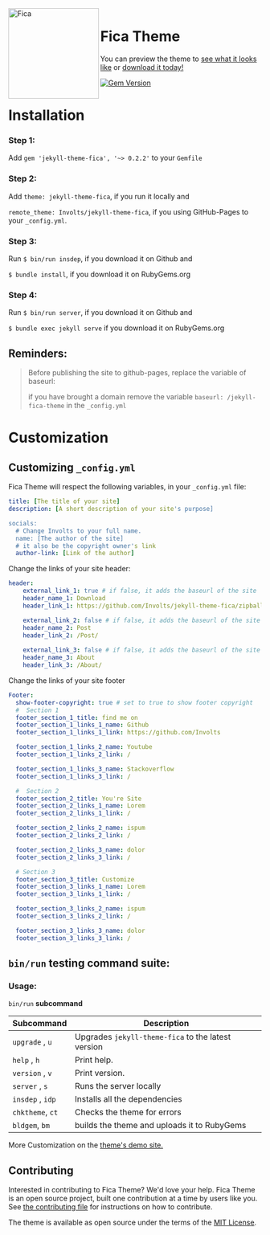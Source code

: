 <img src="https://user-images.githubusercontent.com/100028421/235287420-6f139381-476a-46a2-b774-98790014a478.png" alt="Fica" width="180" align="left"/>

# Fica Theme


You can preview the theme to [see what it looks like](https://involts.github.io/jekyll-theme-fica/) or
[download it today!](https://github.com/Involts/jekyll-theme-fica/zipball/master)

[![Gem Version](https://badge.fury.io/rb/jekyll-theme-fica.svg)](https://badge.fury.io/rb/jekyll-theme-fica)

# Installation

### Step 1:
 Add `gem 'jekyll-theme-fica', '~> 0.2.2'` to your `Gemfile`

### Step 2:
 Add `theme: jekyll-theme-fica`, if you run it locally and 
 
 `remote_theme: Involts/jekyll-theme-fica`, if you using GitHub-Pages to your `_config.yml`.

### Step 3:
  Run `$ bin/run insdep`, if you download it on Github and

  `$ bundle install`, if you download it on RubyGems.org

### Step 4:
  Run `$ bin/run server`, if you download it on Github and

  `$ bundle exec jekyll serve` if you download it on RubyGems.org

## Reminders:
> Before publishing the site to github-pages, replace the variable of baseurl:
>
>  if you have brought a domain remove the variable `baseurl: /jekyll-fica-theme` in the `_config.yml`

# Customization

## Customizing `_config.yml`

Fica Theme will respect the following variables, in your `_config.yml` file:

```yml
title: [The title of your site]
description: [A short description of your site's purpose]

socials:
  # Change Involts to your full name.
  name: [The author of the site]
  # it also be the copyright owner's link
  author-link: [Link of the author]
```

Change the links of your site header:

```yml
header:
    external_link_1: true # if false, it adds the baseurl of the site
    header_name_1: Download
    header_link_1: https://github.com/Involts/jekyll-theme-fica/zipball/master

    external_link_2: false # if false, it adds the baseurl of the site
    header_name_2: Post
    header_link_2: /Post/
    
    external_link_3: false # if false, it adds the baseurl of the site
    header_name_3: About
    header_link_3: /About/
```

Change the links of your site footer
```yml
Footer:
  show-footer-copyright: true # set to true to show footer copyright
  #  Section 1
  footer_section_1_title: find me on
  footer_section_1_links_1_name: Github
  footer_section_1_links_1_link: https://github.com/Involts

  footer_section_1_links_2_name: Youtube
  footer_section_1_links_2_link: /

  footer_section_1_links_3_name: Stackoverflow
  footer_section_1_links_3_link: /

  #  Section 2
  footer_section_2_title: You're Site
  footer_section_2_links_1_name: Lorem
  footer_section_2_links_1_link: /

  footer_section_2_links_2_name: ispum
  footer_section_2_links_2_link: /

  footer_section_2_links_3_name: dolor
  footer_section_2_links_3_link: /

  # Section 3
  footer_section_3_title: Customize
  footer_section_3_links_1_name: Lorem
  footer_section_3_links_1_link: /

  footer_section_3_links_2_name: ispum
  footer_section_3_links_2_link: /

  footer_section_3_links_3_name: dolor
  footer_section_3_links_3_link: /

```

## `bin/run` testing command suite:

### Usage:

   `bin/run` **subcommand**

  | Subcommand       | Description
  | -----------------|---------------------------------------|
  | `upgrade` , `u`  |  Upgrades `jekyll-theme-fica` to the latest version |
  | `help` , `h`     |  Print help.                          |
  | `version` , `v`  |  Print version.                       |
  | `server` , `s`   |  Runs the server locally              |
  | `insdep` , `idp` |  Installs all the dependencies        |
  | `chktheme`, `ct` |  Checks the theme for errors          |
  | `bldgem`, `bm`   |  builds the theme and uploads it to RubyGems |

More Customization on the [theme's demo site.](https://involts.github.io/jekyll-theme-fica/Posts/Fica-Customization/)


## Contributing

Interested in contributing to Fica Theme? We'd love your help. Fica Theme is an open source project, built one contribution at a time by users like you. See [the contributing file](docs/contributing.md) for instructions on how to contribute.

The theme is available as open source under the terms of the [MIT License](https://opensource.org/licenses/MIT).
